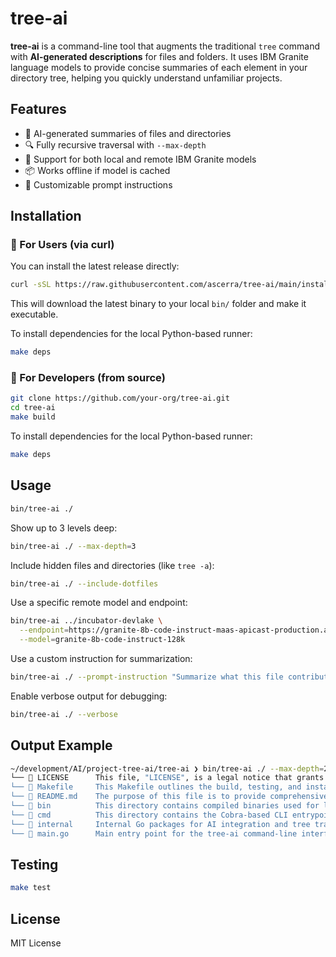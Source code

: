 # tree-ai

**tree-ai** is a command-line tool that augments the traditional `tree` command with **AI-generated descriptions** for files and folders. It uses IBM Granite language models to provide concise summaries of each element in your directory tree, helping you quickly understand unfamiliar projects.

## Features

- 🧠 AI-generated summaries of files and directories
- 🔍 Fully recursive traversal with `--max-depth`
- 🧰 Support for both local and remote IBM Granite models
- 📦 Works offline if model is cached
- 📝 Customizable prompt instructions

## Installation

### 🚀 For Users (via curl)

You can install the latest release directly:

```bash
curl -sSL https://raw.githubusercontent.com/ascerra/tree-ai/main/install-and-run.sh | bash -s 
```

This will download the latest binary to your local `bin/` folder and make it executable.

To install dependencies for the local Python-based runner:

```bash
make deps
```

### 🔧 For Developers (from source)

```bash
git clone https://github.com/your-org/tree-ai.git
cd tree-ai
make build
```

To install dependencies for the local Python-based runner:

```bash
make deps
```

## Usage

```bash
bin/tree-ai ./
```

Show up to 3 levels deep:

```bash
bin/tree-ai ./ --max-depth=3
```

Include hidden files and directories (like `tree -a`):

```bash
bin/tree-ai ./ --include-dotfiles
```

Use a specific remote model and endpoint:

```bash
bin/tree-ai ../incubator-devlake \
  --endpoint=https://granite-8b-code-instruct-maas-apicast-production.apps.prod.rhoai.rh-aiservices-bu.com:443/v1/completions \
  --model=granite-8b-code-instruct-128k
```

Use a custom instruction for summarization:

```bash
bin/tree-ai ./ --prompt-instruction "Summarize what this file contributes to the project."
```

Enable verbose output for debugging:

```bash
bin/tree-ai ./ --verbose
```

## Output Example

```bash
~/development/AI/project-tree-ai/tree-ai ❯ bin/tree-ai ./ --max-depth=2
└── 📄 LICENSE      This file, "LICENSE", is a legal notice that grants permission to use, modify, distribute, and sublicense the project's software, adhering to the MIT License terms, while limiting liability for any claims or damages.
└── 📄 Makefile     This Makefile outlines the build, testing, and installation processes for the "tree-ai" project, including its main Go binary, Python dependencies, and the "Granite" model runner.
└── 📄 README.md    The purpose of this file is to provide comprehensive documentation for installing, running, and understanding the structure and functionality of the `tree-ai` project.
└── 💼 bin          This directory contains compiled binaries used for local execution and testing.
└── 💼 cmd          This directory contains the Cobra-based CLI entrypoint logic.
└── 💼 internal     Internal Go packages for AI integration and tree traversal logic.
└── 📄 main.go      Main entry point for the tree-ai command-line interface.
```

## Testing

```bash
make test
```

## License

MIT License
